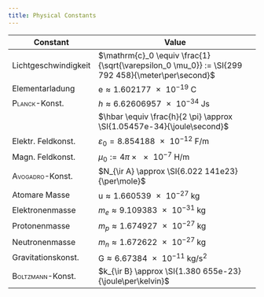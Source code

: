 ```yaml
---
title: Physical Constants
---
```


| Constant | Value |
|------|------|
|Lichtgeschwindigkeit | $\mathrm{c}_0 \equiv \frac{1}{\sqrt{\varepsilon_0 \mu_0}} := \SI{299 792 458}{\meter\per\second}$|
|Elementarladung | $\mathrm{e}  \approx \SI{1.602 177e-19}{\coulomb}$|
|<span style="font-variant: small-caps">Planck</span>-Konst. | $h \approx \SI{6,626 069 57e-34}{\joule\second}$|
|| $\hbar \equiv \frac{h}{2 \pi} \approx \SI{1.05457e-34}{\joule\second}$ |
|Elektr. Feldkonst. | $\varepsilon_0 = \SI{8.854 188e-12}{\farad\per\meter}$|
|Magn. Feldkonst. | $\mu_0 := 4\pi \times \SI{e-7}{\henry\per\meter}$|
|<span style="font-variant: small-caps">Avogadro</span>-Konst. | $N_{\ir A} \approx \SI{6.022 141e23}{\per\mole}$|
|Atomare Masse | $\mathrm{u} \approx \SI{1.660 539e-27}{\kilogram}$|
|Elektronenmasse | $m_e \approx \SI{9,109 383e-31}{\kilogram}$|
|Protonenmasse | $m_p \approx \SI{1,674 927e-27}{\kilogram}$|
|Neutronenmasse | $m_n \approx \SI{1,672 622e-27}{\kilogram}$|
|Gravitationskonst. | $\mathrm{G} \approx \SI{6,673 84e-11}{\kilogram\per\second\squared}$|
|<span style="font-variant: small-caps">Boltzmann</span>-Konst. | $k_{\ir B} \approx \SI{1.380 655e-23}{\joule\per\kelvin}$|
